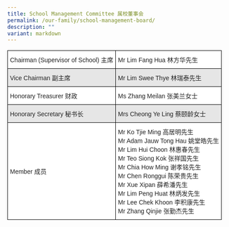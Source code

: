 ```yaml
---
title: School Management Committee 属校董事会
permalink: /our-family/school-management-board/
description: ""
variant: markdown
---
```

<style type="text/css">
.tg  {border-collapse:collapse;border-spacing:0;}
.tg td{border-color:black;border-style:solid;border-width:1px;font-family:Arial, sans-serif;font-size:14px;
  overflow:hidden;padding:10px 5px;word-break:normal;}
.tg th{border-color:black;border-style:solid;border-width:1px;font-family:Arial, sans-serif;font-size:14px;
  font-weight:normal;overflow:hidden;padding:10px 5px;word-break:normal;}
.tg .tg-h5mn{background-color:#E6E6E6;color:#222;text-align:left;vertical-align:middle}
.tg .tg-1ppo{background-color:#FFF;color:#222;text-align:left;vertical-align:middle}
.tg .tg-tsok{background-color:#FFF;color:#222;text-align:left;vertical-align:top}
</style>
<table class="tg">
<thead>
  <tr>
    <th class="tg-1ppo">Chairman (Supervisor of School) 主席</th>
    <th class="tg-1ppo">Mr Lim Fang Hua 林方华先生</th>
  </tr>
</thead>
<tbody>
  <tr>
    <td class="tg-h5mn">Vice Chairman 副主席</td>
    <td class="tg-h5mn">Mr Lim Swee Thye 林瑞泰先生</td>
  </tr>
  <tr>
    <td class="tg-1ppo">Honorary Treasurer 财政</td>
    <td class="tg-1ppo">Ms Zhang Meilan 张美兰女士</td>
  </tr>
  <tr>
   <td class="tg-h5mn">Honorary Secretary 秘书长</td>
    <td class="tg-h5mn">Mrs Cheong Ye Ling 蔡颐龄女士</td>   
  </tr>
  <tr>
    <td class="tg-1ppo">Member 成员</td>
    <td class="tg-tsok">Mr Ko Tjie Ming 高居明先生<br>Mr Adam Jauw Tong Hau 姚堂皓先生<br>Mr Lim Hui Choon 林惠春先生<br>Mr Teo Siong Kok 张祥国先生<br>Mr Chia How Ming 谢孝铭先生<br>Mr Chen Ronggui 陈荣贵先生<br>Mr Xue Xipan 薛希潘先生<br>Mr Lim Peng Huat 林炳发先生<br>Mr Lee Chek Khoon 李积康先生<br>Mr Zhang Qinjie 张勤杰先生</td>
  </tr>
</tbody>
</table>